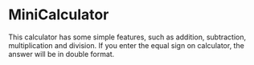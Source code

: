 # MiniCalculator
This calculator has some simple features, such as addition, subtraction, multiplication and division. If you enter the equal sign on calculator, the answer will be in double format.
